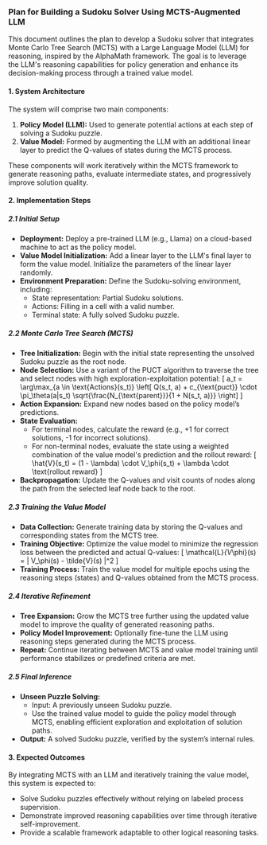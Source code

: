 ### Plan for Building a Sudoku Solver Using MCTS-Augmented LLM

This document outlines the plan to develop a Sudoku solver that integrates Monte Carlo Tree Search (MCTS) with a Large Language Model (LLM) for reasoning, inspired by the AlphaMath framework. The goal is to leverage the LLM's reasoning capabilities for policy generation and enhance its decision-making process through a trained value model.

#### 1. System Architecture

The system will comprise two main components:
1. **Policy Model (LLM):** Used to generate potential actions at each step of solving a Sudoku puzzle.
2. **Value Model:** Formed by augmenting the LLM with an additional linear layer to predict the Q-values of states during the MCTS process.

These components will work iteratively within the MCTS framework to generate reasoning paths, evaluate intermediate states, and progressively improve solution quality.

#### 2. Implementation Steps

##### 2.1 Initial Setup
- **Deployment:** Deploy a pre-trained LLM (e.g., Llama) on a cloud-based machine to act as the policy model.
- **Value Model Initialization:** Add a linear layer to the LLM's final layer to form the value model. Initialize the parameters of the linear layer randomly.
- **Environment Preparation:** Define the Sudoku-solving environment, including:
  - State representation: Partial Sudoku solutions.
  - Actions: Filling in a cell with a valid number.
  - Terminal state: A fully solved Sudoku puzzle.

##### 2.2 Monte Carlo Tree Search (MCTS)
- **Tree Initialization:** Begin with the initial state representing the unsolved Sudoku puzzle as the root node.
- **Node Selection:** Use a variant of the PUCT algorithm to traverse the tree and select nodes with high exploration-exploitation potential:
  \[
  a_t = \arg\max_{a \in \text{Actions}(s_t)} \left[ Q(s_t, a) + c_{\text{puct}} \cdot \pi_\theta(a|s_t) \sqrt{\frac{N_{\text{parent}}}{1 + N(s_t, a)}} \right]
  \]
- **Action Expansion:** Expand new nodes based on the policy model’s predictions.
- **State Evaluation:**
  - For terminal nodes, calculate the reward (e.g., +1 for correct solutions, -1 for incorrect solutions).
  - For non-terminal nodes, evaluate the state using a weighted combination of the value model's prediction and the rollout reward:
  \[
  \hat{V}(s_t) = (1 - \lambda) \cdot V_\phi(s_t) + \lambda \cdot \text{rollout reward}
  \]
- **Backpropagation:** Update the Q-values and visit counts of nodes along the path from the selected leaf node back to the root.

##### 2.3 Training the Value Model
- **Data Collection:** Generate training data by storing the Q-values and corresponding states from the MCTS tree.
- **Training Objective:** Optimize the value model to minimize the regression loss between the predicted and actual Q-values:
  \[
  \mathcal{L}_{V_\phi}(s) = \| V_\phi(s) - \tilde{V}(s) \|^2
  \]
- **Training Process:** Train the value model for multiple epochs using the reasoning steps (states) and Q-values obtained from the MCTS process.

##### 2.4 Iterative Refinement
- **Tree Expansion:** Grow the MCTS tree further using the updated value model to improve the quality of generated reasoning paths.
- **Policy Model Improvement:** Optionally fine-tune the LLM using reasoning steps generated during the MCTS process.
- **Repeat:** Continue iterating between MCTS and value model training until performance stabilizes or predefined criteria are met.

##### 2.5 Final Inference
- **Unseen Puzzle Solving:**
  - Input: A previously unseen Sudoku puzzle.
  - Use the trained value model to guide the policy model through MCTS, enabling efficient exploration and exploitation of solution paths.
- **Output:** A solved Sudoku puzzle, verified by the system’s internal rules.

#### 3. Expected Outcomes
By integrating MCTS with an LLM and iteratively training the value model, this system is expected to:
- Solve Sudoku puzzles effectively without relying on labeled process supervision.
- Demonstrate improved reasoning capabilities over time through iterative self-improvement.
- Provide a scalable framework adaptable to other logical reasoning tasks.



